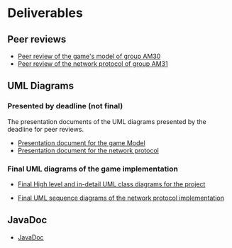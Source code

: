 # Deliverables
## Peer reviews 
- [Peer review of the game's model of group AM30](PEER_REVIEW_1_model_group_AM30.pdf)
- [Peer review of the network protocol of group AM31](PEER_REVIEW_2_network_group_AM31.pdf)

## UML Diagrams

### Presented by deadline (not final)
The presentation documents of the UML diagrams presented by the deadline for peer reviews.
- [Presentation document for the game Model](UML_presentation_document_AM21.pdf)
- [Presentation document for the network protocol](NETWORK_presentation_document_AM21.pdf)

### Final UML diagrams of the game implementation
 - [Final High level and in-detail UML class diagrams for the project](
uml_class_diagrams_final_implementation/README.md)

 - [Final UML sequence diagrams of the network protocol implementation](network_protocol.md)

## JavaDoc
- [JavaDoc](javadoc/index.html)
